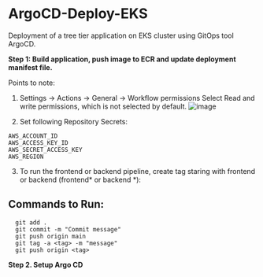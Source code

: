 # ArgoCD-Deploy-EKS
Deployment of a tree tier application on EKS cluster using GitOps tool ArgoCD.

**Step 1: Build application, push image to ECR and update deployment manifest file.**

Points to note:
1. Settings  -> Actions -> General -> Workflow permissions
   Select Read and write permissions, which is not selected by default.
![image](https://github.com/user-attachments/assets/9a0c81ca-4a57-4058-bf21-1722833d6f1c)

2. Set following Repository Secrets:
  ```
 AWS_ACCOUNT_ID
 AWS_ACCESS_KEY_ID
 AWS_SECRET_ACCESS_KEY
 AWS_REGION
```

3. To run the frontend or backend pipeline, create tag staring with frontend or backend (frontend* or backend *):
 ## Commands to Run:
 ```
   git add .
   git commit -m "Commit message"
   git push origin main
   git tag -a <tag> -m "message"
   git push origin <tag>
```
**Step 2. Setup Argo CD**

   







